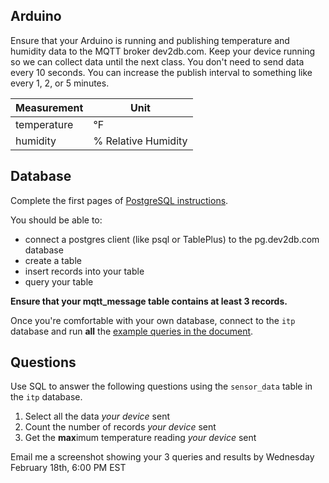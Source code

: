 ## Arduino

Ensure that your Arduino is running and publishing temperature and humidity data to the MQTT broker dev2db.com. Keep your device running so we can collect data until the next class. You don't need to send data every 10 seconds. You can increase the publish interval to something like every 1, 2, or 5 minutes.

| Measurement   | Unit          |
| ------------- | ------------- |
| temperature   | °F            |
| humidity      | % Relative Humidity  |

## Database

Complete the first pages of [PostgreSQL instructions](https://github.com/don/ITP-DeviceToDatabase/blob/main/03_RelationalDatabases/postgres.md).

You should be able to:
 * connect a postgres client (like psql or TablePlus) to the pg.dev2db.com database
 * create a table
 * insert records into your table
 * query your table

**Ensure that your mqtt_message table contains at least 3 records.**

Once you're comfortable with your own database, connect to the `itp` database and run **all** the [example queries in the document](https://github.com/don/ITP-DeviceToDatabase/blob/main/03_RelationalDatabases/postgres.md#using-sql-to-look-at-sensor-data).
 
## Questions
 
Use SQL to answer the following questions using the `sensor_data` table in the `itp` database.

1. Select all the data *your device* sent
1. Count the number of records *your device* sent
1. Get the **max**imum temperature reading *your device* sent
 
Email me a screenshot showing your 3 queries and results by Wednesday February 18th, 6:00 PM EST
